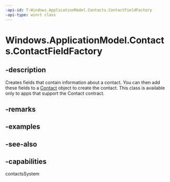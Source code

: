 ```yaml
---
-api-id: T:Windows.ApplicationModel.Contacts.ContactFieldFactory
-api-type: winrt class
---
```


<!-- Class syntax.
public class ContactFieldFactory : Windows.ApplicationModel.Contacts.IContactFieldFactory, Windows.ApplicationModel.Contacts.IContactInstantMessageFieldFactory, Windows.ApplicationModel.Contacts.IContactLocationFieldFactory
-->

# Windows.ApplicationModel.Contacts.ContactFieldFactory

## -description

Creates fields that contain information about a contact. You can then add these fields to a [Contact](contact.md) object to create the contact. This class is available only to apps that support the Contact contract.

## -remarks

## -examples

## -see-also
## -capabilities
contactsSystem

